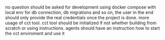 no question should be asked
for development using docker compose with local env for db connection, db migrations and so on, the user in the end should only provide the real credentials once the project is done. 
more usage of cct tool. 
cct tool should be initialized if not whether building from scratch or using instructions. 
agents should have an instruction how to start the cct enviroment and use it 